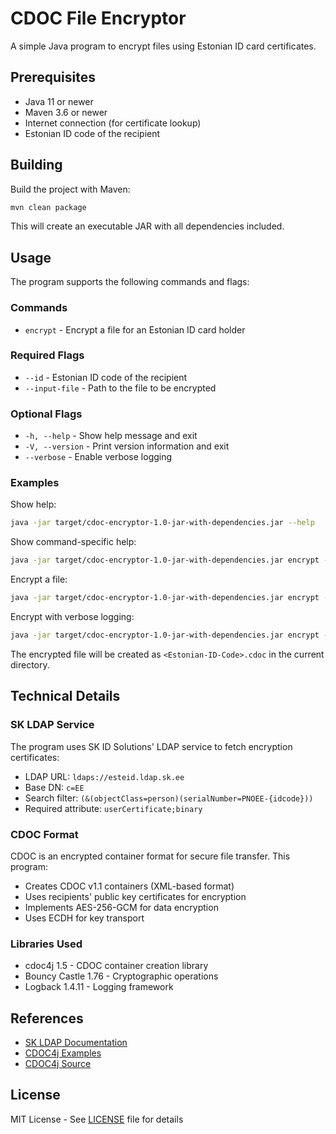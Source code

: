 # CDOC File Encryptor

A simple Java program to encrypt files using Estonian ID card certificates.

## Prerequisites

- Java 11 or newer
- Maven 3.6 or newer
- Internet connection (for certificate lookup)
- Estonian ID code of the recipient

## Building

Build the project with Maven:
```bash
mvn clean package
```

This will create an executable JAR with all dependencies included.

## Usage

The program supports the following commands and flags:

### Commands

- `encrypt` - Encrypt a file for an Estonian ID card holder

### Required Flags

- `--id` - Estonian ID code of the recipient
- `--input-file` - Path to the file to be encrypted

### Optional Flags

- `-h, --help` - Show help message and exit
- `-V, --version` - Print version information and exit
- `--verbose` - Enable verbose logging

### Examples

Show help:
```bash
java -jar target/cdoc-encryptor-1.0-jar-with-dependencies.jar --help
```

Show command-specific help:
```bash
java -jar target/cdoc-encryptor-1.0-jar-with-dependencies.jar encrypt --help
```

Encrypt a file:
```bash
java -jar target/cdoc-encryptor-1.0-jar-with-dependencies.jar encrypt --id <Estonian-ID-Code> --input-file <path-to-file>
```

Encrypt with verbose logging:
```bash
java -jar target/cdoc-encryptor-1.0-jar-with-dependencies.jar encrypt --id <Estonian-ID-Code> --input-file <path-to-file> --verbose
```

The encrypted file will be created as `<Estonian-ID-Code>.cdoc` in the current directory.

## Technical Details

### SK LDAP Service

The program uses SK ID Solutions' LDAP service to fetch encryption certificates:
- LDAP URL: `ldaps://esteid.ldap.sk.ee`
- Base DN: `c=EE`
- Search filter: `(&(objectClass=person)(serialNumber=PNOEE-{idcode}))`
- Required attribute: `userCertificate;binary`

### CDOC Format

CDOC is an encrypted container format for secure file transfer. This program:
- Creates CDOC v1.1 containers (XML-based format)
- Uses recipients' public key certificates for encryption
- Implements AES-256-GCM for data encryption
- Uses ECDH for key transport

### Libraries Used

- cdoc4j 1.5 - CDOC container creation library
- Bouncy Castle 1.76 - Cryptographic operations
- Logback 1.4.11 - Logging framework

## References

- [SK LDAP Documentation](https://github.com/SK-EID/LDAP/wiki/Knowledge-Base)
- [CDOC4j Examples](https://github.com/open-eid/cdoc4j/wiki/Examples-of-how-to-use-it)
- [CDOC4j Source](https://github.com/open-eid/cdoc4j)

## License

MIT License - See [LICENSE](LICENSE) file for details